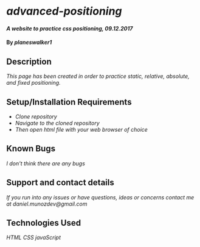 # _advanced-positioning_

#### _A website to practice css positioning, 09.12.2017_

#### By _**planeswalker1**_

## Description

_This page has been created in order to practice static, relative, absolute, and fixed positioning._

## Setup/Installation Requirements

* _Clone repository_
* _Navigate to the cloned repository_
* _Then open html file with your web browser of choice_

## Known Bugs

_I don't think there are any bugs_

## Support and contact details

_If you run into any issues or have questions, ideas or concerns contact me at daniel.munozdev@gmail.com_

## Technologies Used

_HTML_
_CSS_
_javaScript_
